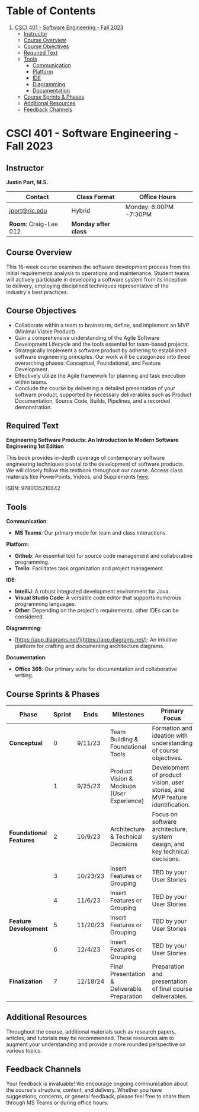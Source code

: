 # Table of Contents

1. [CSCI 401 - Software Engineering - Fall 2023](#csci-401---software-engineering---fall-2023)
   - [Instructor](#instructor)
   - [Course Overview](#course-overview)
   - [Course Objectives](#course-objectives)
   - [Required Text](#required-text)
   - [Tools](#tools)
     * [Communication](#communication)
     * [Platform](#platform)
     * [IDE](#ide)
     * [Diagramming](#diagramming)
     * [Documentation](#documentation)
   - [Course Sprints & Phases](#course-sprints--phases)
   - [Additional Resources](#additional-resources)
   - [Feedback Channels](#feedback-channels)

# CSCI 401 - Software Engineering - Fall 2023

## Instructor

**Justin Port, M.S.**

| Contact | Class Format | Office Hours |
| ------- | ------------ | ------------ |
| jport@ric.edu | Hybrid | Monday: 6:00PM -7:30PM |
| **Room**: Craig-Lee 012 | **Monday after class** |

## Course Overview

This 16-week course examines the software development process from the initial requirements analysis to operations and maintenance. Student teams will actively participate in developing a software system from its inception to delivery, employing disciplined techniques representative of the industry's best practices.

## Course Objectives

- Collaborate within a team to brainstorm, define, and implement an MVP (Minimal Viable Product).
- Gain a comprehensive understanding of the Agile Software Development Lifecycle and the tools essential for team-based projects.
- Strategically implement a software product by adhering to established software engineering principles. Our work will be categorized into three overarching phases: Conceptual, Foundational, and Feature Development.
- Effectively utilize the Agile framework for planning and task execution within teams.
- Conclude the course by delivering a detailed presentation of your software product, supported by necessary deliverables such as Product Documentation, Source Code, Builds, Pipelines, and a recorded demonstration.

## Required Text

**Engineering Software Products: An Introduction to Modern Software Engineering 1st Edition**

This book provides in-depth coverage of contemporary software engineering techniques pivotal to the development of software products. We will closely follow this textbook throughout our course. Access class materials like PowerPoints, Videos, and Supplements [here](https://iansommerville.com/engineering-software-products/).

ISBN: 9780135210642

## Tools

**Communication**:
  - **MS Teams**: Our primary mode for team and class interactions.

**Platform**:
  - **Github**: An essential tool for source code management and collaborative programming.
  - **Trello**: Facilitates task organization and project management.

**IDE**:
  - **IntelliJ**: A robust integrated development environment for Java.
  - **Visual Studio Code**: A versatile code editor that supports numerous programming languages.
  - **Other**: Depending on the project's requirements, other IDEs can be considered.

**Diagramming**:
  - [https://app.diagrams.net/](https://app.diagrams.net/): An intuitive platform for crafting and documenting architecture diagrams.

**Documentation**:
  - **Office 365**: Our primary suite for documentation and collaborative writing.

## Course Sprints & Phases

| Phase               | Sprint | Ends      | Milestones                                                                                          | Primary Focus                                                                                               |
|---------------------|--------|-----------|-----------------------------------------------------------------------------------------------------|-------------------------------------------------------------------------------------------------------------|
| **Conceptual**      | 0      | 9/11/23   | Team Building & Foundational Tools                                                                  | Formation and ideation with understanding of course objectives.                                            |
|                     | 1      | 9/25/23   | Product Vision & Mockups (User Experience)                                                          | Development of product vision, user stories, and MVP feature identification.                                |
| **Foundational Features**    | 2      | 10/9/23   | Architecture & Technical Decisions                                                                  | Focus on software architecture, system design, and key technical decisions.                                |
|                     | 3      | 10/23/23  | Insert Features or Grouping                                                                         | TBD by your User Stories                                                                                                          |
|                     | 4      | 11/6/23   | Insert Features or Grouping                                                                         | TBD by your User Stories                                                         |
| **Feature Development**| 5   | 11/20/23  | Insert Features or Grouping                                                                         | TBD by your User Stories                                                    |
|                     | 6      | 12/4/23   | Insert Features or Grouping                                                                         | TBD by your User Stories                                                      |
| **Finalization**    | 7      | 12/18/24    | Final Presentation & Deliverable Preparation                                                        | Preparation and presentation of final course deliverables.                                           |


## Additional Resources

Throughout the course, additional materials such as research papers, articles, and tutorials may be recommended. These resources aim to augment your understanding and provide a more rounded perspective on various topics.

## Feedback Channels

Your feedback is invaluable! We encourage ongoing communication about the course's structure, content, and delivery. Whether you have suggestions, concerns, or general feedback, please feel free to share them through MS Teams or during office hours.
